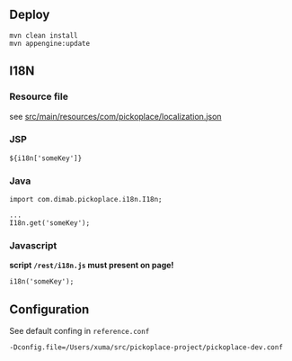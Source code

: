 ## Deploy

```
mvn clean install
mvn appengine:update
```


## I18N

### Resource file
see [src/main/resources/com/pickoplace/localization.json](src/main/resources/com/pickoplace/localization.json)

### JSP
```
${i18n['someKey']}
```

### Java
```
import com.dimab.pickoplace.i18n.I18n;

...
I18n.get('someKey');
```

### Javascript
**script `/rest/i18n.js` must present on page!**

```
i18n('someKey');
```


## Configuration
See default confing in `reference.conf`

```
-Dconfig.file=/Users/xuma/src/pickoplace-project/pickoplace-dev.conf
```
